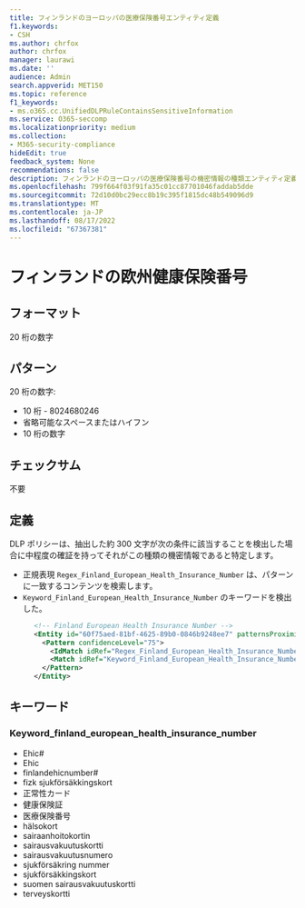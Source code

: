 ```yaml
---
title: フィンランドのヨーロッパの医療保険番号エンティティ定義
f1.keywords:
- CSH
ms.author: chrfox
author: chrfox
manager: laurawi
ms.date: ''
audience: Admin
search.appverid: MET150
ms.topic: reference
f1_keywords:
- ms.o365.cc.UnifiedDLPRuleContainsSensitiveInformation
ms.service: O365-seccomp
ms.localizationpriority: medium
ms.collection:
- M365-security-compliance
hideEdit: true
feedback_system: None
recommendations: false
description: フィンランドのヨーロッパの医療保険番号の機密情報の種類エンティティ定義。
ms.openlocfilehash: 799f664f03f91fa35c01cc87701046faddab5dde
ms.sourcegitcommit: 72d10d0bc29ecc8b19c395f1815dc48b549096d9
ms.translationtype: MT
ms.contentlocale: ja-JP
ms.lasthandoff: 08/17/2022
ms.locfileid: "67367381"
---
```

# <a name="finland-european-health-insurance-number"></a>フィンランドの欧州健康保険番号

## <a name="format"></a>フォーマット

20 桁の数字

## <a name="pattern"></a>パターン

20 桁の数字:

- 10 桁 - 8024680246
- 省略可能なスペースまたはハイフン
- 10 桁の数字

## <a name="checksum"></a>チェックサム

不要

## <a name="definition"></a>定義

DLP ポリシーは、抽出した約 300 文字が次の条件に該当することを検出した場合に中程度の確証を持ってそれがこの種類の機密情報であると特定します。

- 正規表現 `Regex_Finland_European_Health_Insurance_Number` は、パターンに一致するコンテンツを検索します。
- `Keyword_Finland_European_Health_Insurance_Number` のキーワードを検出した。

```xml
      <!-- Finland European Health Insurance Number -->
      <Entity id="60f75aed-81bf-4625-89b0-0846b9248ee7" patternsProximity="300" recommendedConfidence="75">
        <Pattern confidenceLevel="75">
          <IdMatch idRef="Regex_Finland_European_Health_Insurance_Number"/>
          <Match idRef="Keyword_Finland_European_Health_Insurance_Number"/>
        </Pattern>
      </Entity>
```

## <a name="keywords"></a>キーワード

### <a name="keyword_finland_european_health_insurance_number"></a>Keyword_finland_european_health_insurance_number

- Ehic#
- Ehic
- finlandehicnumber#
- fizk sjukförsäkkingskort
- 正常性カード
- 健康保険証
- 医療保険番号
- hälsokort
- sairaanhoitokortin
- sairausvakuutuskortti
- sairausvakuutusnumero
- sjukförsäkring nummer
- sjukförsäkkingskort
- suomen sairausvakuutuskortti
- terveyskortti
